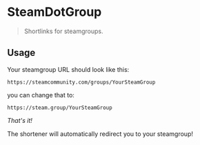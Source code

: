# SteamDotGroup

> Shortlinks for steamgroups.


## Usage

Your steamgroup URL should look like this:

    https://steamcommunity.com/groups/YourSteamGroup  

you can change that to:

    https://steam.group/YourSteamGroup

_That's it!_

The shortener will automatically redirect you to your steamgroup!